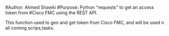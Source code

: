 #Author: Ahmed Shawki
#Purpose: Python "requests" to get an access token from
#Cisco FMC  using the REST API.

This function used to gen and get token from Cisco FMC, and will be used n all coming scrips,tasks.
